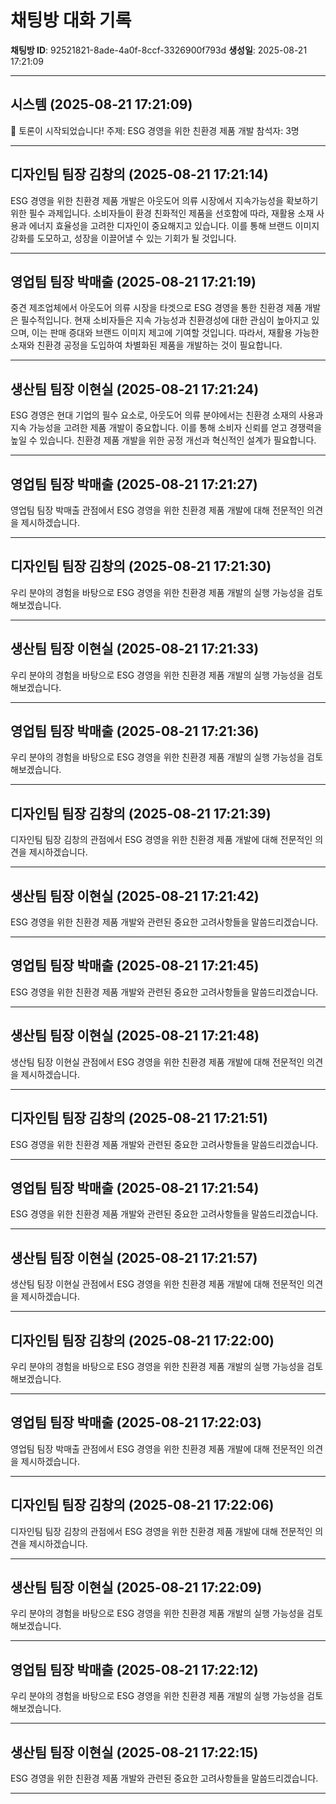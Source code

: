 # 채팅방 대화 기록

**채팅방 ID**: 92521821-8ade-4a0f-8ccf-3326900f793d
**생성일**: 2025-08-21 17:21:09

---

## 시스템 (2025-08-21 17:21:09)

🚀 토론이 시작되었습니다!
주제: ESG 경영을 위한 친환경 제품 개발
참석자: 3명

---

## 디자인팀 팀장 김창의 (2025-08-21 17:21:14)

ESG 경영을 위한 친환경 제품 개발은 아웃도어 의류 시장에서 지속가능성을 확보하기 위한 필수 과제입니다. 소비자들이 환경 친화적인 제품을 선호함에 따라, 재활용 소재 사용과 에너지 효율성을 고려한 디자인이 중요해지고 있습니다. 이를 통해 브랜드 이미지 강화를 도모하고, 성장을 이끌어낼 수 있는 기회가 될 것입니다.

---

## 영업팀 팀장 박매출 (2025-08-21 17:21:19)

중견 제조업체에서 아웃도어 의류 시장을 타겟으로 ESG 경영을 통한 친환경 제품 개발은 필수적입니다. 현재 소비자들은 지속 가능성과 친환경성에 대한 관심이 높아지고 있으며, 이는 판매 증대와 브랜드 이미지 제고에 기여할 것입니다. 따라서, 재활용 가능한 소재와 친환경 공정을 도입하여 차별화된 제품을 개발하는 것이 필요합니다.

---

## 생산팀 팀장 이현실 (2025-08-21 17:21:24)

ESG 경영은 현대 기업의 필수 요소로, 아웃도어 의류 분야에서는 친환경 소재의 사용과 지속 가능성을 고려한 제품 개발이 중요합니다. 이를 통해 소비자 신뢰를 얻고 경쟁력을 높일 수 있습니다. 친환경 제품 개발을 위한 공정 개선과 혁신적인 설계가 필요합니다.

---

## 영업팀 팀장 박매출 (2025-08-21 17:21:27)

영업팀 팀장 박매출 관점에서 ESG 경영을 위한 친환경 제품 개발에 대해 전문적인 의견을 제시하겠습니다.

---

## 디자인팀 팀장 김창의 (2025-08-21 17:21:30)

우리 분야의 경험을 바탕으로 ESG 경영을 위한 친환경 제품 개발의 실행 가능성을 검토해보겠습니다.

---

## 생산팀 팀장 이현실 (2025-08-21 17:21:33)

우리 분야의 경험을 바탕으로 ESG 경영을 위한 친환경 제품 개발의 실행 가능성을 검토해보겠습니다.

---

## 영업팀 팀장 박매출 (2025-08-21 17:21:36)

우리 분야의 경험을 바탕으로 ESG 경영을 위한 친환경 제품 개발의 실행 가능성을 검토해보겠습니다.

---

## 디자인팀 팀장 김창의 (2025-08-21 17:21:39)

디자인팀 팀장 김창의 관점에서 ESG 경영을 위한 친환경 제품 개발에 대해 전문적인 의견을 제시하겠습니다.

---

## 생산팀 팀장 이현실 (2025-08-21 17:21:42)

ESG 경영을 위한 친환경 제품 개발와 관련된 중요한 고려사항들을 말씀드리겠습니다.

---

## 영업팀 팀장 박매출 (2025-08-21 17:21:45)

ESG 경영을 위한 친환경 제품 개발와 관련된 중요한 고려사항들을 말씀드리겠습니다.

---

## 생산팀 팀장 이현실 (2025-08-21 17:21:48)

생산팀 팀장 이현실 관점에서 ESG 경영을 위한 친환경 제품 개발에 대해 전문적인 의견을 제시하겠습니다.

---

## 디자인팀 팀장 김창의 (2025-08-21 17:21:51)

ESG 경영을 위한 친환경 제품 개발와 관련된 중요한 고려사항들을 말씀드리겠습니다.

---

## 영업팀 팀장 박매출 (2025-08-21 17:21:54)

ESG 경영을 위한 친환경 제품 개발와 관련된 중요한 고려사항들을 말씀드리겠습니다.

---

## 생산팀 팀장 이현실 (2025-08-21 17:21:57)

생산팀 팀장 이현실 관점에서 ESG 경영을 위한 친환경 제품 개발에 대해 전문적인 의견을 제시하겠습니다.

---

## 디자인팀 팀장 김창의 (2025-08-21 17:22:00)

우리 분야의 경험을 바탕으로 ESG 경영을 위한 친환경 제품 개발의 실행 가능성을 검토해보겠습니다.

---

## 영업팀 팀장 박매출 (2025-08-21 17:22:03)

영업팀 팀장 박매출 관점에서 ESG 경영을 위한 친환경 제품 개발에 대해 전문적인 의견을 제시하겠습니다.

---

## 디자인팀 팀장 김창의 (2025-08-21 17:22:06)

디자인팀 팀장 김창의 관점에서 ESG 경영을 위한 친환경 제품 개발에 대해 전문적인 의견을 제시하겠습니다.

---

## 생산팀 팀장 이현실 (2025-08-21 17:22:09)

우리 분야의 경험을 바탕으로 ESG 경영을 위한 친환경 제품 개발의 실행 가능성을 검토해보겠습니다.

---

## 영업팀 팀장 박매출 (2025-08-21 17:22:12)

우리 분야의 경험을 바탕으로 ESG 경영을 위한 친환경 제품 개발의 실행 가능성을 검토해보겠습니다.

---

## 생산팀 팀장 이현실 (2025-08-21 17:22:15)

ESG 경영을 위한 친환경 제품 개발와 관련된 중요한 고려사항들을 말씀드리겠습니다.

---

